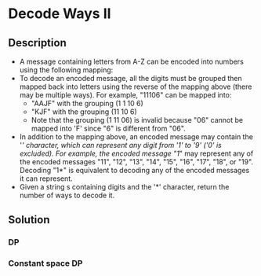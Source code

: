 # Decode Ways II

## Description

* A message containing letters from A-Z can be encoded into numbers using the following mapping:
* To decode an encoded message, all the digits must be grouped then mapped back into letters using the reverse of the mapping above (there may be multiple ways). For example, "11106" can be mapped into:
  * "AAJF" with the grouping (1 1 10 6)
  * "KJF" with the grouping (11 10 6)
  * Note that the grouping (1 11 06) is invalid because "06" cannot be mapped into 'F' since "6" is different from "06".
* In addition to the mapping above, an encoded message may contain the '*' character, which can represent any digit from '1' to '9' ('0' is excluded). For example, the encoded message "1*" may represent any of the encoded messages "11", "12", "13", "14", "15", "16", "17", "18", or "19". Decoding "1*" is equivalent to decoding any of the encoded messages it can represent.
* Given a string s containing digits and the '*' character, return the number of ways to decode it.

## Solution

### DP

### Constant space DP
